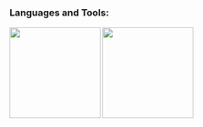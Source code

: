 <h3 align="left">Languages and Tools:</h3>

 <img align="left" height="160px" src="https://github-readme-stats.vercel.app/api?username=nanosuke&count_private=true&show_icons=true&theme=cobalt2"/></p>
 <img align="left" height="160px" src="https://github-readme-stats.vercel.app/api/top-langs/?username=nanosuke&theme=cobalt2&layout=compact"/>
